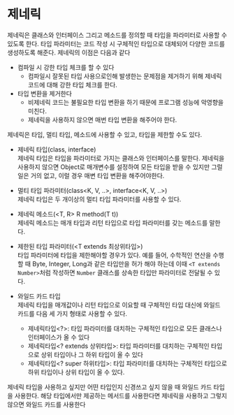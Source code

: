 # 제네릭
제네릭은 클래스와 인터페이스 그리고 메소드를 정의할 때 타입을 파라미터로 사용할 수 있도록 한다. 타입 파라미터는 코드 작성 시 구체적인 타입으로 대체되어 다양한 코드를 생성하도록 해준다. 제네릭의 이점은 다음과 같다

- 컴파일 시 강한 타입 체크를 할 수 있다
  - 컴파일시 잘못된 타입 사용으로인해 발생한는 문제점을 제거하기 위해 제네릭 코드에 대해 강한 타입 체크를 한다.  
- 타입 변환을 제거한다
  - 비제네릭 코드는 불필요한 타입 변환을 하기 때문에 프로그램 성능에 악영향을 미친다.
  - 제네릭을 사용하지 않으면 매번 타입 변환을 해주어야 한다.

제네릭은 타입, 멀티 타입, 메소드에 사용할 수 있고, 타입을 제한할 수도 있다.

- 제네릭 타입(class<T>, interface<T>)
\
제네릭 타입은 타입을 파라미터로 가지는 클래스와 인터페이스를 말한다. 제네릭을 사용하지 않으면 Object로 매개변수를 설정하여 모든 타입을 받을 수 있지만 그럴일은 거의 없고, 이럴 경우 매변 타입 변환을 해주어야한다.

- 멀티 타입 파라미터(class<K, V, ..>, interface<K, V, ..>)
\
제네릭 타입은 두 개이상의 멀티 타입 파라미터를 사용할 수 있다.

- 제네릭 메소드(<T, R> R method(T t))
\
제네릭 메소드는 매개 타입과 리턴 타입으로 타입 파라미터를 갖는 메소드를 말한다.

- 제한된 타입 파라미터(<T extends 최상위타입>)
\
타입 파라미터에 타입을 제한해야할 경우가 있다. 예를 들어, 수학적인 연산을 수행할 때 Byte, Integer, Long과 같은 타입만을 허가 해야 하는데 이때 `<T extends Number>`처럼 작성하면 `Number` 클래스를 상속한 타입만 파라미터로 전달될 수 있다.

- 와일드 카드 타입
\
제네릭 타입을 매개값이나 리턴 타입으로 이요할 때 구체적인 타입 대신에 와일드 카드를 다음 세 가지 형태로 사용할 수 있다.
  - 제네릭타입<?>: 타입 파라미터를 대치하는 구체적인 타입으로 모든 클래스나 인터페이스가 올 수 있다
  - 제네릭타입<? extends 상위타입>: 타입 파라미터를 대치하는 구체적인 타입으로 상위 타입이나 그 하위 타입이 올 수 있다
  - 제네릭타입<? super 하위타입>: 타입 파라미터를 대치하는 구체적인 타입으로 하위 타입이나 상위 타입이 올 수 있다.

제네릭 타입을 사용하고 싶지만 어떤 타입인지 신경쓰고 싶지 않을 때 와일드 카드 타입을 사용한다. 해당 타입에서만 제공하는 메서드를 사용한다면 제네릭을 사용하고 그렇지 않으면 와일드 카드를 사용한다
